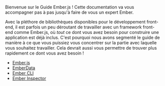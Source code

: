 Bienvenue sur le Guide Ember.js ! Cette documentation va vous accompagner pas à pas jusqu'à faire de vous un expert Ember.

Avec la pléthore de bibliothèques disponibles pour le développement front-end, il est parfois un peu déroutant de travailler avec un framework front-end comme Ember.js, où _tout_ ce dont vous avez besoin pour construire une application est déjà inclus. C'est pourquoi nous avons segmenté le guide de manière à ce que vous puissiez vous concentrer sur la partie avec laquelle vous souhaitez travailler. Cela devrait aussi vous permettre de trouver plus rapidement ce dont vous avez besoin !

<ul class="list-cards">
	<li class="list-item-card">
		<div class="shape shape--dark"></div>
    <div class="shape shape--accent"></div>
    <div class="shape shape--light"></div>
		<a href="./getting-started/">Ember.js</a>
	</li>
	<li class="list-item-card">
		<div class="shape shape--dark"></div>
    <div class="shape shape--accent"></div>
    <div class="shape shape--light"></div>
		<a href="./models/">EmberData</a>
	</li>
	<li class="list-item-card">
		<div class="shape shape--dark"></div>
    <div class="shape shape--accent"></div>
    <div class="shape shape--light"></div>		
		<a href="https://cli.emberjs.com/release/">Ember CLI</a></li>
	<li class="list-item-card">
		<div class="shape shape--dark"></div>
    <div class="shape shape--accent"></div>
    <div class="shape shape--light"></div>		
		<a href="./ember-inspector/">Ember Inspector</a></li>
</ul>
